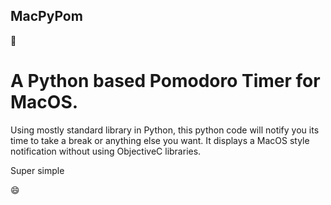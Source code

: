 ## MacPyPom 

:snake:

# A Python based Pomodoro Timer for MacOS.

Using mostly standard library in Python, this python code will notify you its time to take a break or anything else you want. It displays a MacOS style notification without using ObjectiveC libraries. 

Super simple 

:smile:
